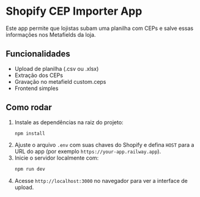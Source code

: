 # Shopify CEP Importer App

Este app permite que lojistas subam uma planilha com CEPs e salve essas informações nos Metafields da loja.

## Funcionalidades

- Upload de planilha (.csv ou .xlsx)
- Extração dos CEPs
- Gravação no metafield custom.ceps
- Frontend simples

## Como rodar

1. Instale as dependências na raiz do projeto:
   ```bash
   npm install
   ```
2. Ajuste o arquivo `.env` com suas chaves do Shopify e defina `HOST` para a URL do app (por exemplo `https://your-app.railway.app`).
3. Inicie o servidor localmente com:
   ```bash
   npm run dev
   ```
4. Acesse `http://localhost:3000` no navegador para ver a interface de upload.
